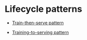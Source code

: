 # Lifecycle patterns

- [Train-then-serve pattern](./Train-then-serve-pattern/design_en.md)

- [Training-to-serving pattern](./Training-to-serving-pattern/design_en.md)